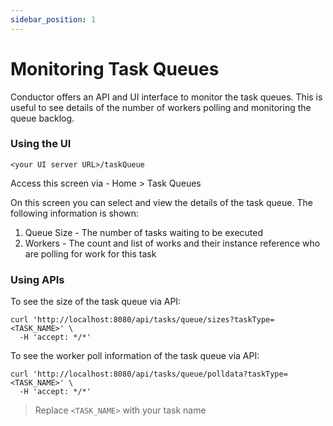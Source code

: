 ```yaml
---
sidebar_position: 1
---
```


# Monitoring Task Queues

Conductor offers an API and UI interface to monitor the task queues. This is useful to see details of the number of
workers polling and monitoring the queue backlog.

### Using the UI

```http request
<your UI server URL>/taskQueue
```

Access this screen via - Home > Task Queues

On this screen you can select and view the details of the task queue. The following information is shown:

1. Queue Size - The number of tasks waiting to be executed
2. Workers - The count and list of works and their instance reference who are polling for work for this task

### Using APIs

To see the size of the task queue via API:

```shell
curl 'http://localhost:8080/api/tasks/queue/sizes?taskType=<TASK_NAME>' \
  -H 'accept: */*' 
```

To see the worker poll information of the task queue via API:

```shell
curl 'http://localhost:8080/api/tasks/queue/polldata?taskType=<TASK_NAME>' \
  -H 'accept: */*'
```

> Replace `<TASK_NAME>` with your task name
